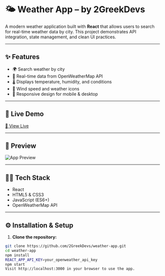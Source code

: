 # 🌤️ Weather App – by 2GreekDevs

A modern weather application built with **React** that allows users to search for real-time weather data by city. This project demonstrates API integration, state management, and clean UI practices.

---

## ✨ Features

- 🌍 Search weather by city
- 📡 Real-time data from OpenWeatherMap API
- 🌡️ Displays temperature, humidity, and conditions
- 💨 Wind speed and weather icons
- 🔁 Responsive design for mobile & desktop

---

## 🚀 Live Demo

[🔗 View Live](https://your-demo-link.com) 

---

## 📸 Preview

![App Preview](https://your-image-link.com)  

---

## 🧑‍💻 Tech Stack

- React
- HTML5 & CSS3
- JavaScript (ES6+)
- OpenWeatherMap API

---

## ⚙️ Installation & Setup

1. **Clone the repository:**

```bash
git clone https://github.com/2GreekDevs/weather-app.git
cd weather-app
npm install
REACT_APP_API_KEY=your_openweather_api_key
npm start
Visit http://localhost:3000 in your browser to use the app.
```

